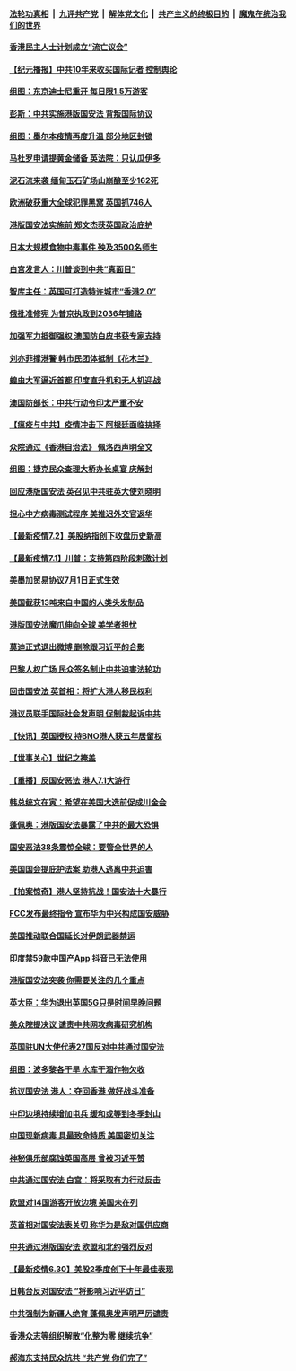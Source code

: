 

####  [法轮功真相](../../../../basic/blob/master/README.md?t=07030831) &nbsp;|&nbsp; [九评共产党](../../../../9ping.md/blob/master/README.md?t=07030831) &nbsp;|&nbsp; [解体党文化](../../../../jtdwh.md/blob/master/README.md?t=07030831)  &nbsp;|&nbsp; [共产主义的终极目的](../../../../gczydzjmd.md/blob/master/README.md?t=07030831) &nbsp;|&nbsp; [魔鬼在统治我们的世界](../../../../mgztzwmdsj.md/blob/master/README.md?t=07030831) 

#### [香港民主人士计划成立“流亡议会”](../pages/nsc418/n12228680.md?t=07030831) 

#### [【纪元播报】中共10年来收买国际记者 控制舆论](../pages/nsc418/n12228144.md?t=07030831) 

#### [组图：东京迪士尼重开 每日限1.5万游客](../pages/nsc418/n12226855.md?t=07030831) 

#### [彭斯：中共实施港版国安法 背叛国际协议](../pages/nsc418/n12228135.md?t=07030831) 

#### [组图：墨尔本疫情再度升温 部分地区封锁](../pages/nsc418/n12227665.md?t=07030831) 

#### [马杜罗申请提黄金储备 英法院：只认瓜伊多](../pages/nsc418/n12227983.md?t=07030831) 

#### [泥石流来袭 缅甸玉石矿场山崩酿至少162死](../pages/nsc418/n12227900.md?t=07030831) 

#### [欧洲破获重大全球犯罪黑窝 英国抓746人](../pages/nsc418/n12227970.md?t=07030831) 

#### [港版国安法实施前 郑文杰获英国政治庇护](../pages/nsc418/n12227896.md?t=07030831) 

#### [日本大规模食物中毒事件 殃及3500名师生](../pages/nsc418/n12227855.md?t=07030831) 

#### [白宫发言人：川普谈到中共“真面目”](../pages/nsc418/n12227638.md?t=07030831) 

#### [智库主任：英国可打造特许城市“香港2.0”](../pages/nsc418/n12227010.md?t=07030831) 

#### [俄批准修宪 为普京执政到2036年铺路](../pages/nsc418/n12226978.md?t=07030831) 

#### [加强军力抵御强权 澳国防白皮书获专家支持](../pages/nsc418/n12226240.md?t=07030831) 

#### [刘亦菲撑港警 韩市民团体抵制《花木兰》](../pages/nsc418/n12226849.md?t=07030831) 

#### [蝗虫大军逼近首都 印度直升机和无人机迎战](../pages/nsc418/n12226447.md?t=07030831) 

#### [澳国防部长：中共行动令印太严重不安](../pages/nsc418/n12226619.md?t=07030831) 

#### [【瘟疫与中共】疫情冲击下 阿根廷面临抉择](../pages/nsc418/n12226223.md?t=07030831) 

#### [众院通过《香港自治法》 佩洛西声明全文](../pages/nsc418/n12226260.md?t=07030831) 

#### [组图：捷克民众查理大桥办长桌宴 庆解封](../pages/nsc418/n12223990.md?t=07030831) 

#### [回应港版国安法 英召见中共驻英大使刘晓明](../pages/nsc418/n12225641.md?t=07030831) 

#### [担心中方病毒测试程序 美推迟外交官返华](../pages/nsc418/n12225504.md?t=07030831) 

#### [【最新疫情7.2】美股纳指创下收盘历史新高](../pages/nsc418/n12225896.md?t=07030831) 

#### [【最新疫情7.1】川普：支持第四阶段刺激计划](../pages/nsc418/n12223137.md?t=07030831) 

#### [美墨加贸易协议7月1日正式生效](../pages/nsc418/n12225352.md?t=07030831) 

#### [美国截获13吨来自中国的人类头发制品](../pages/nsc418/n12225251.md?t=07030831) 

#### [港版国安法魔爪伸向全球 美学者担忧](../pages/nsc418/n12225012.md?t=07030831) 

#### [莫迪正式退出微博 删除跟习近平的合影](../pages/nsc418/n12225068.md?t=07030831) 

#### [巴黎人权广场 民众签名制止中共迫害法轮功](../pages/nsc418/n12221674.md?t=07030831) 

#### [回击国安法 英首相：将扩大港人移民权利](../pages/nsc418/n12224764.md?t=07030831) 

#### [港议员联手国际社会发声明 促制裁起诉中共](../pages/nsc418/n12224652.md?t=07030831) 

#### [【快讯】英国授权 持BNO港人获五年居留权](../pages/nsc418/n12224889.md?t=07030831) 

#### [【世事关心】世纪之掩盖](../pages/nsc418/n12223498.md?t=07030831) 

#### [【重播】反国安恶法 港人7.1大游行](../pages/nsc418/n12219819.md?t=07030831) 

#### [韩总统文在寅：希望在美国大选前促成川金会](../pages/nsc418/n12224373.md?t=07030831) 

#### [蓬佩奥：港版国安法暴露了中共的最大恐惧](../pages/nsc418/n12224268.md?t=07030831) 

#### [国安恶法38条震惊全球：要管全世界的人](../pages/nsc418/n12224164.md?t=07030831) 

#### [美国国会提庇护法案 助港人逃离中共迫害](../pages/nsc418/n12223603.md?t=07030831) 

#### [【拍案惊奇】港人坚持抗战！国安法十大暴行](../pages/nsc418/n12223602.md?t=07030831) 

#### [FCC发布最终指令 宣布华为中兴构成国安威胁](../pages/nsc418/n12222824.md?t=07030831) 

#### [美国推动联合国延长对伊朗武器禁运](../pages/nsc418/n12223133.md?t=07030831) 

#### [印度禁59款中国产App 抖音已无法使用](../pages/nsc418/n12223148.md?t=07030831) 

#### [港版国安法突袭 你需要关注的几个重点](../pages/nsc418/n12222881.md?t=07030831) 

#### [英大臣：华为退出英国5G只是时间早晚问题](../pages/nsc418/n12223030.md?t=07030831) 

#### [美众院提决议 谴责中共网攻病毒研究机构](../pages/nsc418/n12223006.md?t=07030831) 

#### [英国驻UN大使代表27国反对中共通过国安法](../pages/nsc418/n12222760.md?t=07030831) 

#### [组图：波多黎各干旱 水库干涸作物欠收](../pages/nsc418/n12221649.md?t=07030831) 

#### [抗议国安法 港人：夺回香港 做好战斗准备](../pages/nsc418/n12222716.md?t=07030831) 

#### [中印边境持续增加屯兵 缓和或等到冬季封山](../pages/nsc418/n12222557.md?t=07030831) 

#### [中国现新病毒 具最致命特质 美国密切关注](../pages/nsc418/n12222596.md?t=07030831) 

#### [神秘俱乐部腐蚀英国高层 曾被习近平赞](../pages/nsc418/n12222573.md?t=07030831) 

#### [中共通过国安法 白宫：将采取有力行动反击](../pages/nsc418/n12222567.md?t=07030831) 

#### [欧盟对14国游客开放边境 美国未在列](../pages/nsc418/n12222348.md?t=07030831) 

#### [英首相对国安法表关切 称华为是敌对国供应商](../pages/nsc418/n12222449.md?t=07030831) 

#### [中共通过港版国安法 欧盟和北约强烈反对](../pages/nsc418/n12222076.md?t=07030831) 

#### [【最新疫情6.30】美股2季度创下十年最佳表现](../pages/nsc418/n12220711.md?t=07030831) 

#### [日韩台反对国安法 “将影响习近平访日”](../pages/nsc418/n12221801.md?t=07030831) 

#### [中共强制为新疆人绝育 蓬佩奥发声明严厉谴责](../pages/nsc418/n12221779.md?t=07030831) 

#### [香港众志等组织解散“化整为零 继续抗争”](../pages/nsc418/n12221597.md?t=07030831) 

#### [郝海东支持民众抗共 “共产党 你们完了”](../pages/nsc418/n12221534.md?t=07030831) 


